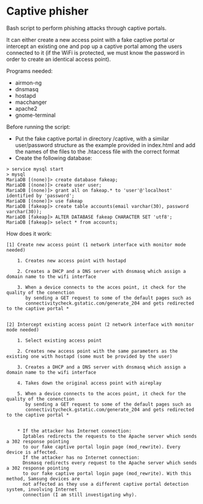 # Captive phisher

Bash script to perform phishing attacks through captive portals.

It can either create a new access point with a fake captive portal or intercept an existing one
and pop up a captive portal among the users connected to it (if the WiFi is protected, we must know the password
in order to create an identical access point).

Programs needed: 
- airmon-ng
- dnsmasq
- hostapd
- macchanger
- apache2
- gnome-terminal

Before running the script:
- Put the fake captive portal in directory /captive, with a similar user/password structure as the example 
  provided in index.html and add the names of the files to the .htaccess file with the correct format
- Create the following database:

```
> service mysql start
> mysql
MariaDB [(none)]> create database fakeap;
MariaDB [(none)]> create user user;
MariaDB [(none)]> grant all on fakeap.* to 'user'@'localhost' identified by 'password';
MariaDB [(none)]> use fakeap
MariaDB [fakeap]> create table accounts(email varchar(30), password varchar(30));
MariaDB [fakeap]> ALTER DATABASE fakeap CHARACTER SET 'utf8';
MariaDB [fakeap]> select * from accounts;
```

How does it work:

	[1] Create new access point (1 network interface with monitor mode needed)

		1. Creates new access point with hostapd

		2. Creates a DHCP and a DNS server with dnsmasq which assign a domain name to the wifi interface 

		3. When a device connects to the acces point, it check for the quality of the conenction
		   by sending a GET request to some of the default pages such as 
		   connectivitycheck.gstatic.com/generate_204 and gets redirected to the captive portal *
		   
		   
	[2] Intercept existing access point (2 network interface with monitor mode needed)

		1. Select existing access point
		
		2. Creates new access point with the same parameters as the existing one with hostapd (some must be provided by the user)
		
		3. Creates a DHCP and a DNS server with dnsmasq which assign a domain name to the wifi interface
		
		4. Takes down the original access point with aireplay
		
		5. When a device connects to the acces point, it check for the quality of the conenction
		   by sending a GET request to some of the default pages such as 
		   connectivitycheck.gstatic.com/generate_204 and gets redirected to the captive portal *


		* If the attacker has Internet connection:
		  Iptables redirects the requests to the Apache server which sends a 302 response pointing 
		  to our fake captive portal login page (mod_rewrite). Every device is affected.
		  If the attacker has no Internet connection: 
		  Dnsmasq redirects every request to the Apache server which sends a 302 response pointing
		  to our fake captive portal login page (mod_rewrite). With this method, Samsung devices are
		  not affected as they use a different captive portal detection system, involving Internet 
		  connection (I am still investigating why).
